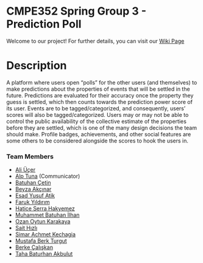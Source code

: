 # CMPE352 Spring Group 3 - Prediction Poll

Welcome to our project! For further details, you can visit our [Wiki Page](https://github.com/bounswe/bounswe2023group3/wiki)

# Description

A platform where users open “polls” for the other users (and themselves) to make predictions about the properties of events that will be settled in the future. Predictions are evaluated for their accuracy once the property they guess is settled, which then counts towards the prediction power score of its user. Events are to be tagged/categorized, and consequently, users’ scores will also be tagged/categorized. Users may or may not be able to control the public availability of the collective estimate of the properties before they are settled, which is one of the many design decisions the team should make. Profile badges, achievements, and other social features are some others to be considered alongside the scores to hook the users in.

### Team Members

- [Ali Üçer](https://github.com/bounswe/bounswe2023group3/wiki/About-Ali-%C3%9C%C3%A7er)
- [Alp Tuna](https://github.com/bounswe/bounswe2023group3/wiki/About-Alp-Tuna) (Communicator)
- [Batuhan Çetin](https://github.com/bounswe/bounswe2023group3/wiki/About-Batuhan-%C3%87etin)
- [Beyza Akçınar](https://github.com/bounswe/bounswe2023group3/wiki/About-Beyza-Ak%C3%A7%C4%B1nar)
- [Esad Yusuf Atik](https://github.com/bounswe/bounswe2023group3/wiki/About-Esad-Yusuf-Atik)
- [Faruk Yıldırım](https://github.com/bounswe/bounswe2023group3/wiki/About-Faruk-Y%C4%B1ld%C4%B1r%C4%B1m)
- [Hatice Serra Hakyemez](https://github.com/bounswe/bounswe2023group3/wiki/About-Hatice-Serra-Hakyemez)
- [Muhammet Batuhan İlhan](https://github.com/bounswe/bounswe2023group3/wiki/About-Muhammet-Batuhan-%C4%B0lhan)
- [Ozan Oytun Karakaya](https://github.com/bounswe/bounswe2023group3/wiki/About-Ozan-Oytun-Karakaya)
- [Sait Hızlı](https://github.com/bounswe/bounswe2023group3/wiki/About-Sait-H%C4%B1zl%C4%B1)
- [Simar Achmet Kechagia](https://github.com/bounswe/bounswe2023group3/wiki/About-Simar-Achmet-Kechagia)
- [Mustafa Berk Turgut](https://github.com/bounswe/bounswe2023group3/wiki/About-Berk-Turgut)
- [Berke Çalışkan](https://github.com/bounswe/bounswe2023group3/wiki/About-Berke-Çalışkan)
- [Taha Baturhan Akbulut](https://github.com/bounswe/bounswe2023group3/wiki/About-Taha-Baturhan-Akbulut)
